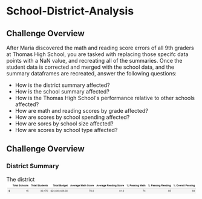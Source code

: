 # School-District-Analysis

## Challenge Overview
After Maria discovered the math and reading score errors of all 9th graders at Thomas High School, you are tasked with replacing those specifc data points with a NaN value, and recreating all of the summaries. Once the student data is corrected and merged with the school data, and the summary dataframes are recreated, answer the following questions:
- How is the district summary affected?
- How is the school summary affected?
- How is the Thomas High School's performance relative to other schools affected?
- How are math and reading scores by grade affected?
- How are scores by school spending affected?
- How are sores by school size affected?
- How are scores by school type affected?

## Challenge Overview

### District Summary
The district 
![new_district_summary](https://github.com/evanmgoodwin/School-District-Analysis/blob/master/new_district_summary.png)
